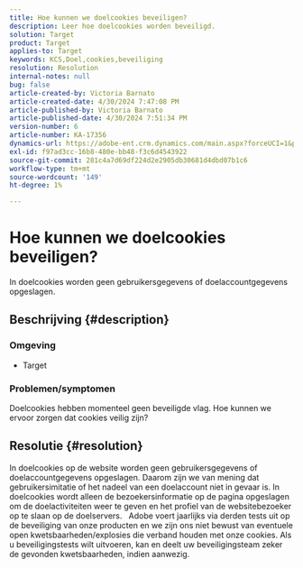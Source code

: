 ```yaml
---
title: Hoe kunnen we doelcookies beveiligen?
description: Leer hoe doelcookies worden beveiligd.
solution: Target
product: Target
applies-to: Target
keywords: KCS,Doel,cookies,beveiliging
resolution: Resolution
internal-notes: null
bug: false
article-created-by: Victoria Barnato
article-created-date: 4/30/2024 7:47:08 PM
article-published-by: Victoria Barnato
article-published-date: 4/30/2024 7:51:34 PM
version-number: 6
article-number: KA-17356
dynamics-url: https://adobe-ent.crm.dynamics.com/main.aspx?forceUCI=1&pagetype=entityrecord&etn=knowledgearticle&id=978b596c-2a07-ef11-9f8a-6045bd0a08d9
exl-id: f97ad3cc-16b8-480e-bb48-f3c6d4543922
source-git-commit: 281c4a7d69df224d2e2905db30681d4dbd07b1c6
workflow-type: tm+mt
source-wordcount: '149'
ht-degree: 1%

---
```


# Hoe kunnen we doelcookies beveiligen?


In doelcookies worden geen gebruikersgegevens of doelaccountgegevens opgeslagen.

## Beschrijving {#description}


### <b>Omgeving</b>

- Target




### <b>Problemen/symptomen</b>

Doelcookies hebben momenteel geen beveiligde vlag. Hoe kunnen we ervoor zorgen dat cookies veilig zijn?


## Resolutie {#resolution}


In doelcookies op de website worden geen gebruikersgegevens of doelaccountgegevens opgeslagen. Daarom zijn we van mening dat gebruikersimitatie of het nadeel van een doelaccount niet in gevaar is. In doelcookies wordt alleen de bezoekersinformatie op de pagina opgeslagen om de doelactiviteiten weer te geven en het profiel van de websitebezoeker op te slaan op de doelservers.
 
Adobe voert jaarlijks via derden tests uit op de beveiliging van onze producten en we zijn ons niet bewust van eventuele open kwetsbaarheden/explosies die verband houden met onze cookies. Als u beveiligingstests wilt uitvoeren, kan en deelt uw beveiligingsteam zeker de gevonden kwetsbaarheden, indien aanwezig.
